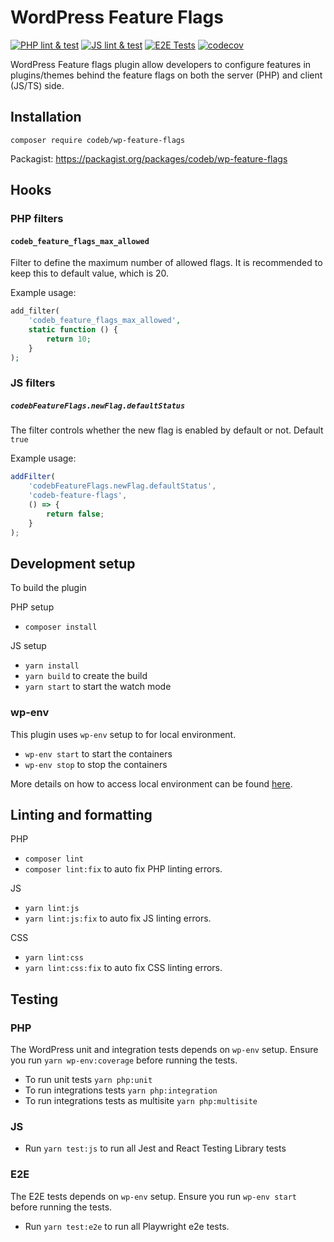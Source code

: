 # WordPress Feature Flags

[![PHP lint & test](https://github.com/codebtech/wp-feature-flags/actions/workflows/php.yml/badge.svg)](https://github.com/codebtech/wp-feature-flags/actions/workflows/php.yml)
[![JS lint & test](https://github.com/codebtech/wp-feature-flags/actions/workflows/js.yml/badge.svg)](https://github.com/codebtech/wp-feature-flags/actions/workflows/js.yml)
[![E2E Tests](https://github.com/codebtech/wp-feature-flags/actions/workflows/e2e.yml/badge.svg)](https://github.com/codebtech/wp-feature-flags/actions/workflows/e2e.yml)
[![codecov](https://codecov.io/github/codebtech/wp-feature-flags/graph/badge.svg?token=QNUWGCRJGR)](https://codecov.io/github/codebtech/wp-feature-flags)

WordPress Feature flags plugin allow developers to configure features in plugins/themes behind the feature flags on both the server (PHP) and client (JS/TS) side.

## Installation

`composer require codeb/wp-feature-flags`

Packagist: https://packagist.org/packages/codeb/wp-feature-flags

## Hooks

### PHP filters

#### `codeb_feature_flags_max_allowed`

Filter to define the maximum number of allowed flags. It is recommended to keep this to default value, which is 20.

Example usage:

```php
add_filter(
	'codeb_feature_flags_max_allowed',
	static function () {
		return 10;
	}
);
```

### JS filters

##### `codebFeatureFlags.newFlag.defaultStatus`

The filter controls whether the new flag is enabled by default or not. Default `true`

Example usage:

```js
addFilter(
	'codebFeatureFlags.newFlag.defaultStatus',
	'codeb-feature-flags',
	() => {
		return false;
	}
);
```

## Development setup

To build the plugin

PHP setup

-   `composer install`

JS setup

-   `yarn install`
-   `yarn build` to create the build
-   `yarn start` to start the watch mode

### wp-env

This plugin uses `wp-env` setup to for local environment.

-   `wp-env start` to start the containers
-   `wp-env stop` to stop the containers

More details on how to access local environment can be found [here](https://developer.wordpress.org/block-editor/reference-guides/packages/packages-env/#quick-tldr-instructions).

## Linting and formatting

PHP

-   `composer lint`
-   `composer lint:fix` to auto fix PHP linting errors.

JS

-   `yarn lint:js`
-   `yarn lint:js:fix` to auto fix JS linting errors.

CSS

-   `yarn lint:css`
-   `yarn lint:css:fix` to auto fix CSS linting errors.

## Testing

### PHP

The WordPress unit and integration tests depends on `wp-env` setup. Ensure you run `yarn wp-env:coverage` before running the tests.

-   To run unit tests `yarn php:unit`
-   To run integrations tests `yarn php:integration`
-   To run integrations tests as multisite `yarn php:multisite`

### JS

-   Run `yarn test:js` to run all Jest and React Testing Library tests

### E2E

The E2E tests depends on `wp-env` setup. Ensure you run `wp-env start` before running the tests.

-   Run `yarn test:e2e` to run all Playwright e2e tests.
